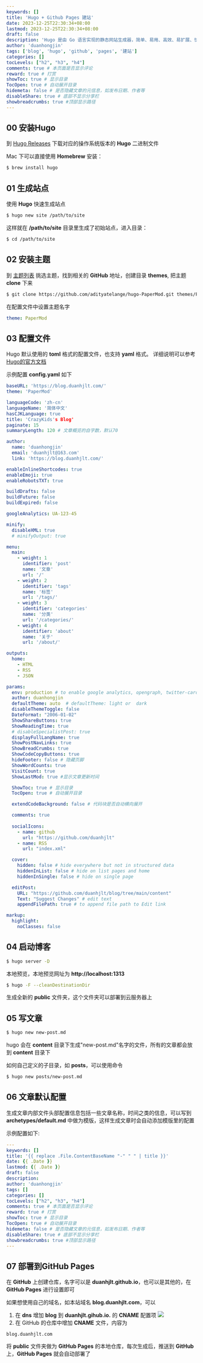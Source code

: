 ```yaml
---
keywords: []
title: 'Hugo + Github Pages 建站'
date: 2023-12-25T22:30:34+08:00
lastmod: 2023-12-25T22:30:34+08:00
draft: false
description: 'Hugo 是由 Go 语言实现的静态网站生成器，简单、易用、高效、易扩展、快速部署。'
author: 'duanhongjin'
tags: ['blog', 'hugo', 'github', 'pages', '建站']
categories: []
tocLevels: ["h2", "h3", "h4"]
comments: true # 本页面是否显示评论
reward: true # 打赏
showToc: true # 显示目录
TocOpen: true # 自动展开目录
hidemeta: false # 是否隐藏文章的元信息，如发布日期、作者等
disableShare: true # 底部不显示分享栏
showbreadcrumbs: true #顶部显示路径
---
```


## 00 安装Hugo
到 [Hugo Releases](https://github.com/gohugoio/hugo/releases) 下载对应的操作系统版本的 **Hugo** 二进制文件  

Mac 下可以直接使用 **Homebrew** 安装：

```bash
$ brew install hugo
```

## 01 生成站点
使用 **Hugo** 快速生成站点

```bash
$ hugo new site /path/to/site
```

这样就在 **/path/to/site** 目录里生成了初始站点，进入目录：

```bash
$ cd /path/to/site
```

## 02 安装主题

到 [主题列表](https://www.gohugo.org/theme/) 挑选主题，找到相关的 **GitHub** 地址，创建目录 **themes**, 把主题 **clone** 下来

```bash
$ git clone https://github.com/adityatelange/hugo-PaperMod.git themes/PaperMod
```

在配置文件中设置主题名字

```yaml
theme: PaperMod
```

## 03 配置文件

Hugo 默认使用的 **toml** 格式的配置文件，也支持 **yaml** 格式。 详细说明可以参考 [Hugo的官方文档](https://gohugo.io/getting-started/configuration/)

示例配置 **config.yaml** 如下

```yaml
baseURL: 'https://blog.duanhjlt.com/'
theme: 'PaperMod'

languageCode: 'zh-cn'
languageName: '简体中文'
hasCJKLanguage: true
title: 'CrazyKids's Blog'
paginate: 15
summaryLength: 120 # 文章概览的自字数，默认70

author:
  name: 'duanhongjin'
  email: 'duanhjlt@163.com'
  link: 'https://blog.duanhjlt.com/'

enableInlineShortcodes: true
enableEmoji: true
enableRobotsTXT: true

buildDrafts: false
buildFuture: false
buildExpired: false

googleAnalytics: UA-123-45

minify:
  disableXML: true
  # minifyOutput: true

menu:
  main:
    - weight: 1
      identifier: 'post'
      name: '文章'
      url: '/'
    - weight: 2
      identifier: 'tags'
      name: '标签'
      url: '/tags/'
    - weight: 3
      identifier: 'categories'
      name: '分类'
      url: '/categories/'
    - weight: 4
      identifier: 'about'
      name: '关于'
      url: '/about/'

outputs:
  home:
    - HTML
    - RSS
    - JSON

params:
  env: production # to enable google analytics, opengraph, twitter-cards and schema.
  author: duanhongjin
  defaultTheme: auto  # defaultTheme: light or  dark
  disableThemeToggle: false
  DateFormat: "2006-01-02"
  ShowShareButtons: true
  ShowReadingTime: true
  # disableSpecialistPost: true
  displayFullLangName: true
  ShowPostNavLinks: true
  ShowBreadCrumbs: true
  ShowCodeCopyButtons: true
  hideFooter: false # 隐藏页脚
  ShowWordCounts: true
  VisitCount: true
  ShowLastMod: true #显示文章更新时间

  ShowToc: true # 显示目录
  TocOpen: true # 自动展开目录

  extendCodeBackground: false # 代码块是否自动横向展开

  comments: true
  
  socialIcons:
    - name: github
      url: "https://github.com/duanhjlt"
    - name: RSS
      url: "index.xml"

  cover:
    hidden: false # hide everywhere but not in structured data
    hiddenInList: false # hide on list pages and home
    hiddenInSingle: false # hide on single page

  editPost:
    URL: "https://github.com/duanhjlt/blog/tree/main/content"
    Text: "Suggest Changes" # edit text
    appendFilePath: true # to append file path to Edit link

markup:
  highlight:
    noClasses: false
```

## 04 启动博客

```bash
$ hugo server -D
```

本地预览，本地预览网址为 **http://localhost:1313**

```bash
$ hugo -F --cleanDestinationDir
```

生成全新的 **public** 文件夹，这个文件夹可以部署到云服务器上  

## 05 写文章

```bash
$ hugo new new-post.md
```

hugo 会在 **content** 目录下生成"new-post.md"名字的文件，所有的文章都会放到 **content** 目录下  

如何自己定义的子目录，如 **posts**，可以使用命令

```bash
$ hugo new posts/new-post.md
```

## 06 文章默认配置
生成文章内部文件头部配置信息包括一些文章名称，时间之类的信息，可以写到 **archetypes/default.md** 中做为模版，这样生成文章时会自动添加模版里的配置  

示例配置如下:

```yaml
---
keywords: []
title: '{{ replace .File.ContentBaseName "-" " " | title }}'
date: {{ .Date }}
lastmod: {{ .Date }}
draft: false
description: 
author: 'duanhongjin'
tags: []
categories: []
tocLevels: ["h2", "h3", "h4"]
comments: true # 本页面是否显示评论
reward: true # 打赏
showToc: true # 显示目录
TocOpen: true # 自动展开目录
hidemeta: false # 是否隐藏文章的元信息，如发布日期、作者等
disableShare: true # 底部不显示分享栏
showbreadcrumbs: true #顶部显示路径
---
```

## 07 部署到GitHub Pages
在 **GitHub** 上创建仓库，名字可以是 **duanhjlt.github.io**，也可以是其他的，在 **GitHub Pages** 进行设置即可  

如果想使用自己的域名，如本站域名 **blog.duanhjlt.com**，可以
1. 在 **dns** 增加 **blog** 到 **duanhjlt.gihub.io.** 的 **CNAME** 配置项
![](cname.jpg)
2. 在 GitHub 的仓库中增加 **CNAME** 文件，内容为

```
blog.duanhjlt.com
``` 

将 **public** 文件夹做为 **GitHub Pages** 的本地仓库，每次生成后，推送到 **GitHub** 上，**GitHub Pages** 就会自动部署了

